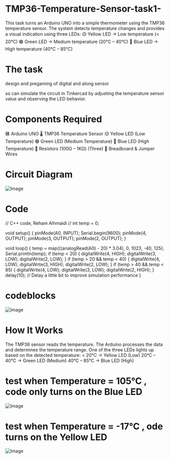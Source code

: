 # TMP36-Temperature-Sensor-task1-
This task turns an Arduino UNO into a simple thermometer using the TMP36 temperature sensor. The system detects temperature changes and provides a visual indication using three LEDs:  🟡 Yellow LED → Low temperature (&lt; 20°C) 🟢 Green LED → Medium temperature (20°C – 40°C) 🔵 Blue LED → High temperature (40°C – 85°C)

# The task 
design and pregaming of digital and along sensor

so can simulate the circuit in Tinkercad by adjusting the temperature sensor value and observing the LED behavior.

# Components Required
🟦 Arduino UNO
🌡 TMP36 Temperature Sensor
🟡 Yellow LED (Low Temperature)
🟢 Green LED (Medium Temperature)
🔵 Blue LED (High Temperature)
🔩 Resistors (100Ω – 1KΩ) (Three)
🔌 Breadboard & Jumper Wires

# Circuit Diagram
![Image](https://github.com/user-attachments/assets/c22d93da-8cee-4f98-b50d-8dd238f2f584)


# Code
// C++ code, Reham Alhmaidi
//
int temp = 0;

void setup()
{
  pinMode(A0, INPUT);
  Serial.begin(9600);
  pinMode(4, OUTPUT);
  pinMode(3, OUTPUT);
  pinMode(2, OUTPUT);
}

void loop()
{
  temp = map(((analogRead(A0) - 20) * 3.04), 0, 1023, -40, 125);
  Serial.println(temp);
  if (temp < 20) {
    digitalWrite(4, HIGH);
    digitalWrite(3, LOW);
    digitalWrite(2, LOW);
  }
  if (temp > 20 && temp < 40) {
    digitalWrite(4, LOW);
    digitalWrite(3, HIGH);
    digitalWrite(2, LOW);
  }
  if (temp > 40 && temp < 85) {
    digitalWrite(4, LOW);
    digitalWrite(3, LOW);
    digitalWrite(2, HIGH);
  }
  delay(10); // Delay a little bit to improve simulation performance
}


# codeblocks
![Image](https://github.com/user-attachments/assets/1b6f60dd-05be-4236-b528-4b1f44dbbdcd)


# How It Works
The TMP36 sensor reads the temperature.
The Arduino processes the data and determines the temperature range.
One of the three LEDs lights up based on the detected temperature:
< 20°C → Yellow LED (Low)
20°C – 40°C → Green LED (Medium)
40°C – 85°C → Blue LED (High)



# test when Temperature = 105°C  , code only turns on the Blue LED
![Image](https://github.com/user-attachments/assets/9044b5c2-67ca-43dc-b559-9c13e172c62b)


# test when Temperature = -17°C   ,  ode turns on the Yellow LED
![Image](https://github.com/user-attachments/assets/2505a543-c91a-49eb-bd33-afbe868bb92a) 
